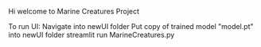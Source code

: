 Hi welcome to Marine Creatures Project

To run UI:
    Navigate into newUI folder
    Put copy of trained model "model.pt" into newUI folder
    streamlit run MarineCreatures.py